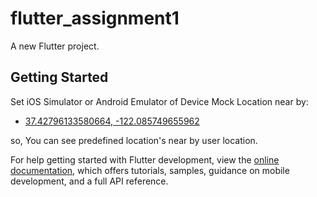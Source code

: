 # flutter_assignment1

A new Flutter project.

## Getting Started
Set iOS Simulator or Android Emulator of Device Mock Location near by:

- [37.42796133580664, -122.085749655962]()

so, You can see predefined location's near by user location.

For help getting started with Flutter development, view the
[online documentation](https://docs.flutter.dev/), which offers tutorials,
samples, guidance on mobile development, and a full API reference.
